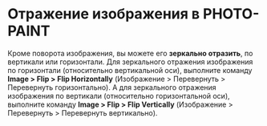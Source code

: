 # Отражение изображения в PHOTO-PAINT

Кроме поворота изображения, вы можете его **зеркально отразить**, по вертикали или горизонтали. Для зеркального отражения изображения по горизонтали (относительно вертикальной оси), выполните команду **Image > Flip > Flip Horizontally** (Изображение > Перевернуть > Перевернуть горизонтально). А для зеркального отражения изображения по вертикали (относительно горизонтальной оси), выполните команду **Image > Flip > Flip Vertically** (Изображение > Перевернуть > Перевернуть вертикально).